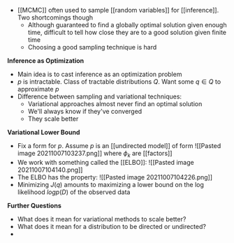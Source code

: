 - [[MCMC]] often used to sample [[random variables]] for [[inference]]. Two shortcomings though
	- Although guaranteed to find a globally optimal solution given enough time, difficult to tell how close they are to a good solution given finite time
	- Choosing a good sampling technique is hard

**Inference as Optimization**
- Main idea is to cast inference as an optimization problem
- $p$ is intractable. Class of tractable distributions $Q$. Want some $q \in Q$ to approximate $p$
- Difference between sampling and variational techniques:
	- Variational approaches almost never find an optimal solution
	- We'll always know if they've converged
	- They scale better

**Variational Lower Bound**
- Fix a form for $p$. Assume $p$ is an [[undirected model]] of form 
![[Pasted image 20211007103237.png]]
where $\phi_k$ are [[factors]]
- We work with something called the [[ELBO]]:
![[Pasted image 20211007104140.png]]
- The ELBO has the property:
![[Pasted image 20211007104226.png]]
- Minimizing $J(q)$ amounts to maximizing a lower bound on the log likelihood $log p(D)$ of the observed data

**Further Questions**
- What does it mean for variational methods to scale better?
- What does it mean for a distribution to be directed or undirected?
- 